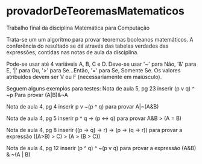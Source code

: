 # provadorDeTeoremasMatematicos
 
Trabalho final da disciplina Matemática para Computação

Trata-se um um algoritmo para provar teoremas booleanos matemáticos.
A conferência do resultado se dá através das tabelas verdades das expressões, contidas nas notas de aula da disciplina.

Pode-se usar até 4 variáveis A, B, C e D.
Deve-se usar '~' para Não, '&' para E, '|' para Ou, '>' para Se...Então, '=' para Se, Somente Se.
Os valores atribuídos devem ser V ou F (necessariamente em maiúsculo).

Seguem alguns exemplos para testes:
Nota de aula 5, pg 23
inserir (p v q) ^ ~p
Para provar (A|B)&~A

Nota de aula 4, pg 4
inserir p v ~(p ^ q)
para provar A|~(A&B)

Nota de aula 4, pg 5
inserir p ^ q -> (p <-> q)
para provar A&B > (A = B)

Nota de aula 4, pg 8
inserir ((p -> q) -> r) -> (p -> (q -> r))
para provar a expressão ((A>B) > C) > (A > (B > C))

Nota de aula 4, pg 12
inserir (p ^ q) ^ ~(p v q)
para provar a expressão (A&B) & ~(A | B)
